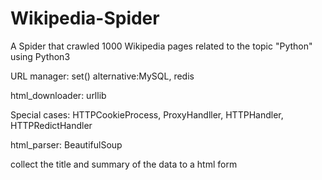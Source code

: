 # Wikipedia-Spider
A Spider that crawled 1000 Wikipedia pages related to the topic "Python"  using Python3

URL manager: set() alternative:MySQL, redis


html_downloader: urllib

Special cases: HTTPCookieProcess, ProxyHandller, HTTPHandler, HTTPRedictHandler




html_parser: BeautifulSoup

collect the title and summary of the data to a html form
